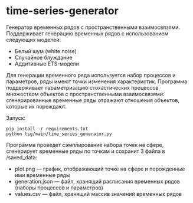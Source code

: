 # time-series-generator
Генератор временных рядов с пространственными взаимосвязями. Поддерживает генерацию временных рядов с использованием следующих моделей:
- Белый шум (white noise)
- Случайное блуждание
- Аддитивные ETS-модели

Для генерации временного ряда используется набор процессов и параметров, ряды имеют точки изменения характеристик. Программа поддерживает параметризацию стохастических процессов множеством объектов с пространственными взаимосвязями: сгенерированные временные ряды отражают отношения объектов, которые их порождают.

Запуск:

    pip install -r requirements.txt
    python tsg/main/time_series_generator.py

Программа проведет сэмплирование набора точек на сфере, сгенерирует временные ряды по точкам и сохранит 3 файла в /saved_data:
- plot.png — график, отображающий точке на сфере и порожденные ими временные ряды
- generation.json — файл, хранящий расписания временных рядов (наборы процессов и параметров)
- values.csv — файл, хранящий массив значений временных рядов
